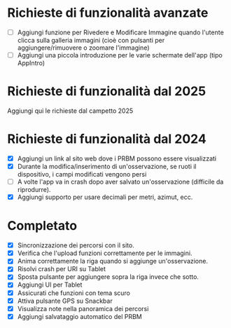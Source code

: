 # Richieste di funzionalità avanzate

- [ ] Aggiungi funzione per Rivedere e Modificare Immagine quando l'utente clicca sulla galleria immagini (cioè con pulsanti per aggiungere/rimuovere o zoomare l'immagine)
- [ ] Aggiungi una piccola introduzione per le varie schermate dell'app (tipo AppIntro)

# Richieste di funzionalità dal 2025

Aggiungi qui le richieste dal campetto 2025

# Richieste di funzionalità dal 2024

- [x] Aggiungi un link al sito web dove i PRBM possono essere visualizzati
- [x] Durante la modifica/inserimento di un'osservazione, se ruoti il dispositivo, i campi modificati vengono persi
- [ ] A volte l'app va in crash dopo aver salvato un'osservazione (difficile da riprodurre).
- [x] Aggiungi supporto per usare decimali per metri, azimut, ecc.

# Completato

- [x] Sincronizzazione dei percorsi con il sito.
- [x] Verifica che l'upload funzioni correttamente per le immagini.
- [x] Anima correttamente la riga quando si aggiunge un'osservazione.
- [x] Risolvi crash per URI su Tablet
- [x] Sposta pulsante per aggiungere sopra la riga invece che sotto.
- [x] Aggiungi UI per Tablet
- [x] Assicurati che funzioni con tema scuro
- [x] Attiva pulsante GPS su Snackbar
- [x] Visualizza note nella panoramica dei percorsi
- [x] Aggiungi salvataggio automatico del PRBM

